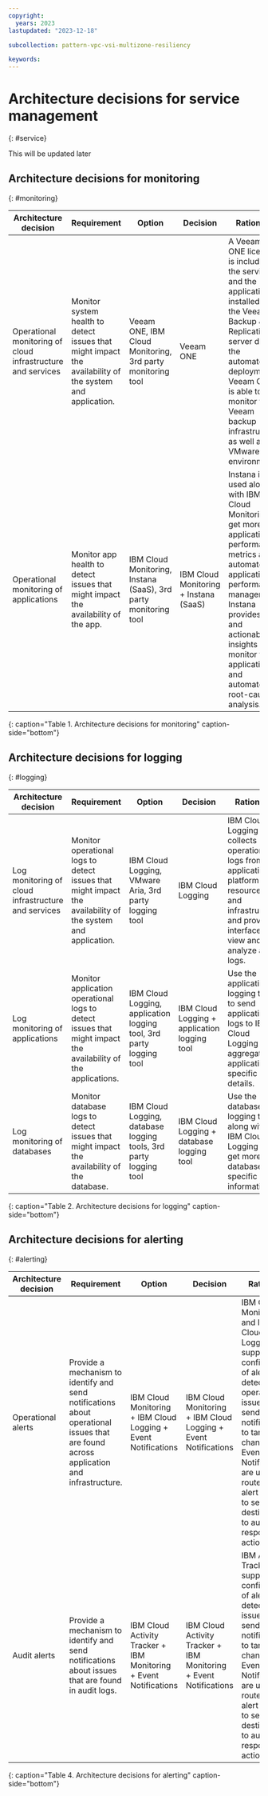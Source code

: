 ```yaml
---
copyright:
  years: 2023
lastupdated: "2023-12-18"

subcollection: pattern-vpc-vsi-multizone-resiliency

keywords:
---
```


# Architecture decisions for service management

{: \#service}

This will be updated later

## Architecture decisions for monitoring

{: \#monitoring}

| Architecture decision                                       | Requirement                                                                                              | Option                                                          | Decision                              | Rationale                                                                                                                                                                                                                                                 |
|-------------------------------------------------------------|----------------------------------------------------------------------------------------------------------|-----------------------------------------------------------------|---------------------------------------|-----------------------------------------------------------------------------------------------------------------------------------------------------------------------------------------------------------------------------------------------------------|
| Operational monitoring of cloud infrastructure and services | Monitor system health to detect issues that might impact the availability of the system and application. | Veeam ONE, IBM Cloud Monitoring, 3rd party monitoring tool      | Veeam ONE                             | A Veeam ONE license is included in the service and the application is installed on the Veeam Backup & Replication server during the automated deployment. Veeam ONE, is able to monitor the Veeam backup infrastructure as well as the VMware environment |
| Operational monitoring of applications                      | Monitor app health to detect issues that might impact the availability of the app.                       | IBM Cloud Monitoring, Instana (SaaS), 3rd party monitoring tool | IBM Cloud Monitoring + Instana (SaaS) | Instana is used along with IBM Cloud Monitoring to get more application performance metrics and automate application performance management. Instana provides data and actionable insights to monitor the applications and automate root-cause analysis.  |

{: caption="Table 1. Architecture decisions for monitoring" caption-side="bottom"}

## 

## Architecture decisions for logging

{: \#logging}

| Architecture decision                               | Requirement                                                                                                   | Option                                                              | Decision                                     | Rationale                                                                                                                                                   |
|-----------------------------------------------------|---------------------------------------------------------------------------------------------------------------|---------------------------------------------------------------------|----------------------------------------------|-------------------------------------------------------------------------------------------------------------------------------------------------------------|
| Log monitoring of cloud infrastructure and services | Monitor operational logs to detect issues that might impact the availability of the system and application.   | IBM Cloud Logging, VMware Aria, 3rd party logging tool              | IBM Cloud Logging                            | IBM Cloud Logging collects operational logs from applications, platform resources, and infrastructure and provides interfaces to view and analyze all logs. |
| Log monitoring of applications                      | Monitor application operational logs to detect issues that might impact the availability of the applications. | IBM Cloud Logging, application logging tool, 3rd party logging tool | IBM Cloud Logging + application logging tool | Use the application logging tool to send application logs to IBM Cloud Logging and aggregate application-specific log details.                              |
| Log monitoring of databases                         | Monitor database logs to detect issues that might impact the availability of the database.                    | IBM Cloud Logging, database logging tools, 3rd party logging tool   | IBM Cloud Logging + database logging tool    | Use the database logging tools along with IBM Cloud Logging to get more database specific log information.                                                  |

{: caption="Table 2. Architecture decisions for logging" caption-side="bottom"}

## 

## Architecture decisions for alerting

{: \#alerting}

| Architecture decision | Requirement                                                                                                                           | Option                                                            | Decision                                                          | Rationale                                                                                                                                                                                                                                                             |
|-----------------------|---------------------------------------------------------------------------------------------------------------------------------------|-------------------------------------------------------------------|-------------------------------------------------------------------|-----------------------------------------------------------------------------------------------------------------------------------------------------------------------------------------------------------------------------------------------------------------------|
| Operational alerts    | Provide a mechanism to identify and send notifications about operational issues that are found across application and infrastructure. | IBM Cloud Monitoring + IBM Cloud Logging + Event Notifications    | IBM Cloud Monitoring + IBM Cloud Logging + Event Notifications    | IBM Cloud Monitoring and IBM Cloud Logging support the configuration of alerts to detect operational issues and send notifications to targeted channels. Event Notifications are used to route the alert events to service destinations to automate response actions. |
| Audit alerts          | Provide a mechanism to identify and send notifications about issues that are found in audit logs.                                     | IBM Cloud Activity Tracker + IBM Monitoring + Event Notifications | IBM Cloud Activity Tracker + IBM Monitoring + Event Notifications | IBM Activity Tracker supports the configuration of alerts to detect audit issues and send notifications to targeted channels. Event Notifications are used to route the alert events to service destinations to automate response actions.                            |

{: caption="Table 4. Architecture decisions for alerting" caption-side="bottom"}
